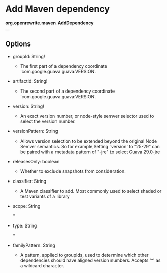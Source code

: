 # Add Maven dependency

**org.openrewrite.maven.AddDependency**  
\_\_

## Options

* groupId: String!
  * The first part of a dependency coordinate 'com.google.guava:guava:VERSION'.
* artifactId: String!
  * The second part of a dependency coordinate 'com.google.guava:guava:VERSION'.
* version: String!
  * An exact version number, or node-style semver selector used to select the version number.
* versionPattern: String
  * Allows version selection to be extended beyond the original Node Semver semantics. So for example,Setting 'version' to "25-29" can be paired with a metadata pattern of "-jre" to select Guava 29.0-jre
* releasesOnly: boolean
  * Whether to exclude snapshots from consideration.
* classifier: String
  * A Maven classifier to add. Most commonly used to select shaded or test variants of a library
* scope: String

    \* 

* type: String

    \* 

* familyPattern: String
  * A pattern, applied to groupIds, used to determine which other dependencies should have aligned version numbers. Accepts '\*' as a wildcard character.

